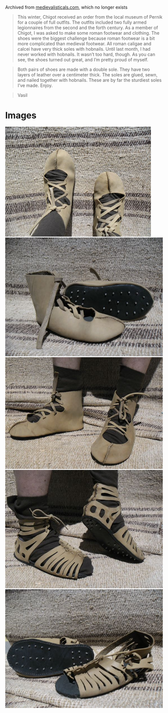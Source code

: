 Archived from [medievalisticals.com](http://web.archive.org/web/20220122105909/https://medievalisticals.com/roman-caligae-and-roman-calcei/), which no longer exists

> This winter, Chigot received an order from the local museum of Pernik for a couple of full outfits. The outfits included two fully armed legionnaires from the second and the forth century. As a member of Chigot, I was asked to make some roman footwear and clothing. The shoes were the biggest challenge because roman footwear is a bit more complicated than medieval footwear. All roman caligae and calcei have very thick soles with hobnails. Until last month, I had never worked with hobnails. It wasn’t too hard, though. As you can see, the shoes turned out great, and I’m pretty proud of myself.

> Both pairs of shoes are made with a double sole. They have two layers of leather over a centimeter thick. The soles are glued, sewn, and nailed together with hobnails. These are by far the sturdiest soles I’ve made. Enjoy.

> Vasil

# Images

![image](.pix/calcei.webp)
![image](.pix/calcei2.webp)
![image](.pix/calcei3.webp)
![image](.pix/caligae.webp)
![image](.pix/caligae2.webp)
